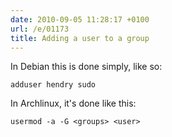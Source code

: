 ```yaml
---
date: 2010-09-05 11:28:17 +0100
url: /e/01173
title: Adding a user to a group
---
```



In Debian this is done simply, like so:

	adduser hendry sudo

In Archlinux, it's done like this:

	usermod -a -G <groups> <user>
